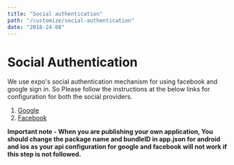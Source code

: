```yaml
---
title: "Social authentication"
path: "/customize/social-authentication"
date: "2018-24-08"
---
```


# Social Authentication

We use expo's social authentication mechanism for using facebook and google sign in. So Please follow the instructions at the below links for configuration for both the social providers.

1. [Google](https://docs.expo.io/versions/latest/sdk/google.html)
2. [Facebook](https://docs.expo.io/versions/latest/sdk/facebook.html) 

**Important note - When you are publishing your own application, You should change the package name and bundleID in app.json for android and ios as your api configuration for google and facebook will not work if this step is not followed.**

